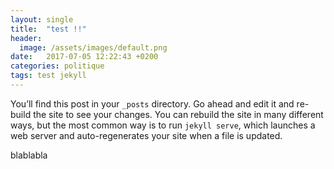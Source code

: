 ```yaml
---
layout: single
title:  "test !!"
header:
  image: /assets/images/default.png
date:   2017-07-05 12:22:43 +0200
categories: politique
tags: test jekyll
---
```


<script src="https://d3js.org/d3.v4.min.js"></script>


You’ll find this post in your `_posts` directory. Go ahead and edit it and re-build the site to see your changes. You can rebuild the site in many different ways, but the most common way is to run `jekyll serve`, which launches a web server and auto-regenerates your site when a file is updated.


<div id="example"></div>

<script src="{{site.basurl}}/assets/js/test-d3.js"></script>

blablabla
